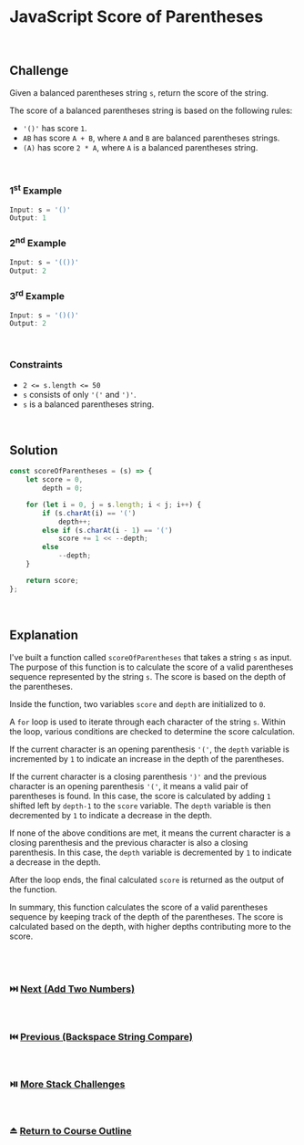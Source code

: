 # JavaScript Score of Parentheses
<br/>

## Challenge
Given a balanced parentheses string `s`, return the score of the string.

The score of a balanced parentheses string is based on the following rules:

- `'()'` has score `1`.
- `AB` has score `A + B`, where `A` and `B` are balanced parentheses strings.
- `(A)` has score `2 * A`, where `A` is a balanced parentheses string.

<br/>

### 1<sup>st</sup> Example

```JavaScript
Input: s = '()'
Output: 1
```

### 2<sup>nd</sup> Example

```JavaScript
Input: s = '(())'
Output: 2
```

### 3<sup>rd</sup> Example

```JavaScript
Input: s = '()()'
Output: 2
```

<br/>

### Constraints

- `2 <= s.length <= 50`
- `s` consists of only `'('` and `')'`.
- `s` is a balanced parentheses string.

<br/>

## Solution

```JavaScript
const scoreOfParentheses = (s) => {
    let score = 0,
        depth = 0;

    for (let i = 0, j = s.length; i < j; i++) {
        if (s.charAt(i) == '(')
            depth++;
        else if (s.charAt(i - 1) == '(')
            score += 1 << --depth;
        else
            --depth;
    }

    return score;
};
```

<br/>

## Explanation

I've built a function called `scoreOfParentheses` that takes a string `s` as input. The purpose of this function is to calculate the score of a valid parentheses sequence represented by the string `s`. The score is based on the depth of the parentheses.
<br/>

Inside the function, two variables `score` and `depth` are initialized to `0`.
<br/>

A `for` loop is used to iterate through each character of the string `s`. Within the loop, various conditions are checked to determine the score calculation.
<br/>

If the current character is an opening parenthesis `'('`, the `depth` variable is incremented by `1` to indicate an increase in the depth of the parentheses.
<br/>

If the current character is a closing parenthesis `')'` and the previous character is an opening parenthesis `'('`, it means a valid pair of parentheses is found. In this case, the score is calculated by adding `1` shifted left by `depth-1` to the `score` variable. The `depth` variable is then decremented by `1` to indicate a decrease in the depth.
<br/>

If none of the above conditions are met, it means the current character is a closing parenthesis and the previous character is also a closing parenthesis. In this case, the `depth` variable is decremented by `1` to indicate a decrease in the depth.
<br/>

After the loop ends, the final calculated `score` is returned as the output of the function.
<br/>

In summary, this function calculates the score of a valid parentheses sequence by keeping track of the depth of the parentheses. The score is calculated based on the depth, with higher depths contributing more to the score.
<br/>
<br/>
<br/>
<br/>

### :next_track_button: [Next (Add Two Numbers)][Next]
<br/>

### :previous_track_button: [Previous (Backspace String Compare)][Previous]
<br/>

### :play_or_pause_button: [More Stack Challenges][More]
<br/>

### :eject_button: [Return to Course Outline][Return]
<br/>

[Next]: https://github.com/Superklok/JavaScriptLinkedLists/blob/main/JavaScriptAddTwoNumbers.md
[Previous]: https://github.com/Superklok/JavaScriptStacks/blob/main/JavaScriptBackspaceStringCompare.md
[More]: https://github.com/Superklok/JavaScriptStacks
[Return]: https://github.com/Superklok/LearnJavaScript